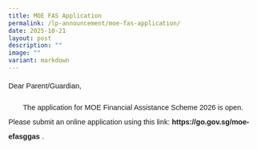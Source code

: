 ```yaml
---
title: MOE FAS Application
permalink: /lp-announcement/moe-fas-application/
date: 2025-10-21
layout: post
description: ""
image: ""
variant: markdown
---
```

<p style="font-size:14.5px; line-height:2 ;margin-top:0px; font-family:sans-serif;" class="description">Dear Parent/Guardian,</p>

<p style="font-size:14.5px; line-height:2 ;margin-top:0px; font-family:sans-serif;text-indent: 2em;" class="description">The application for MOE Financial Assistance Scheme 2026 is open. Please submit an online application using this link: <a href="https://go.gov.sg/moe-efasggas" style="font-size:14.5px; line-height:1.5;font-family:sans-serif;font-weight:bold;text-decoration: none;">https://go.gov.sg/moe-efasggas </a>.</p>